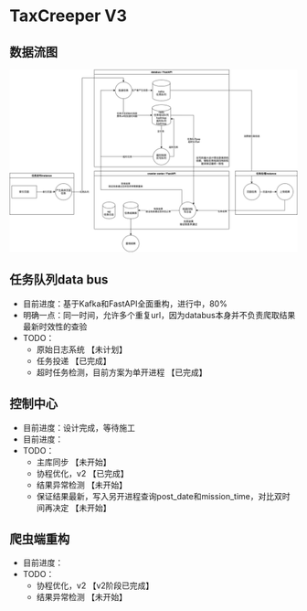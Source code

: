 # TaxCreeper V3
## 数据流图
![df](Doc/crawler_dataflow_p0.png)

## 任务队列data bus 
- 目前进度：基于Kafka和FastAPI全面重构，进行中，80%
- 明确一点：同一时间，允许多个重复url，因为databus本身并不负责爬取结果最新时效性的查验
- TODO：  
    - 原始日志系统 【未计划】
    - 任务投递 【已完成】
    - 超时任务检测，目前方案为单开进程 【已完成】
    
## 控制中心
- 目前进度：设计完成，等待施工 
- 目前进度：
- TODO：
    - 主库同步 【未开始】
    - 协程优化，v2 【已完成】
    - 结果异常检测 【未开始】
    - 保证结果最新，写入另开进程查询post_date和mission_time，对比双时间再决定 【未开始】
  

## 爬虫端重构
- 目前进度：
- TODO：
    - 协程优化，v2 【v2阶段已完成】
    - 结果异常检测 【未开始】